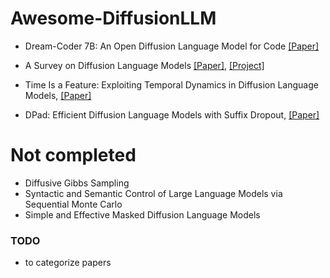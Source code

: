 # Awesome-DiffusionLLM

- Dream-Coder 7B: An Open Diffusion Language Model for Code [[Paper]](https://arxiv.org/abs/2509.01142)

- A Survey on Diffusion Language Models [[Paper]](https://arxiv.org/abs/2508.10875), [[Project]](https://github.com/VILA-Lab/Awesome-DLMs)

- Time Is a Feature: Exploiting Temporal Dynamics in Diffusion Language Models, [[Paper]](https://arxiv.org/abs/2508.09138)

- DPad: Efficient Diffusion Language Models with Suffix Dropout, [[Paper]](https://arxiv.org/abs/2508.14148)



# Not completed

- Diffusive Gibbs Sampling
- Syntactic and Semantic Control of Large Language Models via Sequential Monte Carlo
- Simple and Effective Masked Diffusion Language Models



### TODO
- to categorize papers
